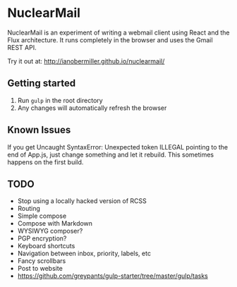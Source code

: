 # NuclearMail
NuclearMail is an experiment of writing a webmail client using React and the Flux architecture. It runs completely in the browser and uses the Gmail REST API.

Try it out at: http://ianobermiller.github.io/nuclearmail/

## Getting started

1. Run `gulp` in the root directory
2. Any changes will automatically refresh the browser

## Known Issues

If you get Uncaught SyntaxError: Unexpected token ILLEGAL pointing to the end of App.js, just change something and let it rebuild. This sometimes happens on the first build.

## TODO

- Stop using a locally hacked version of RCSS
- Routing
- Simple compose
- Compose with Markdown
- WYSIWYG composer?
- PGP encryption?
- Keyboard shortcuts
- Navigation between inbox, priority, labels, etc
- Fancy scrollbars
- Post to website
- https://github.com/greypants/gulp-starter/tree/master/gulp/tasks
